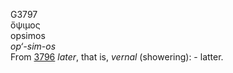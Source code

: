 <body>
  <p>G3797<br>  ὄψιμος  <br> opsimos  <br><i>op‘-sim-os </i><br>From <a href="g3796.htm">3796</a>  <i>later</i>, that is, <i>vernal</i> (showering): - latter.<br></p>
 </body>